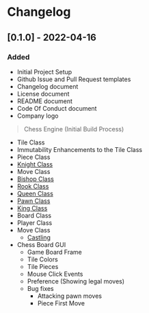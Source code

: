 # Changelog

<!-- ## Types of changes
- `Added` for new features.
- `Changed` for changes in existing functionality.
- `Deprecated` for soon-to-be removed features.
- `Removed` for now removed features.
- `Fixed` for any bug fixes.
- `Security` in case of vulnerabilities. -->


## [0.1.0] - 2022-04-16

### Added

- Initial Project Setup
- Github Issue and Pull Request templates
- Changelog document
- License document
- README document
- Code Of Conduct document
- Company logo

> Chess Engine (Initial Build Process)
- Tile Class
- Immutability Enhancements to the Tile Class
- Piece Class
- [Knight Class](https://en.wikipedia.org/wiki/Knight_(chess))
- Move Class
- [Bishop Class](https://en.wikipedia.org/wiki/Bishop_(chess))
- [Rook Class](https://en.wikipedia.org/wiki/Rook_(chess))
- [Queen Class](https://en.wikipedia.org/wiki/Queen_(chess))
- [Pawn Class](https://en.wikipedia.org/wiki/Pawn_(chess))
- [King Class](https://en.wikipedia.org/wiki/Castling)
- Board Class
- Player Class
- Move Class 
    - [Castling](https://en.wikipedia.org/wiki/Castling)
- Chess Board GUI
    - Game Board Frame
    - Tile Colors
    - Tile Pieces
    - Mouse Click Events
    - Preference (Showing legal moves)
    - Bug fixes
        - Attacking pawn moves
        - Piece First Move

<!-- [0.1.0]: https://github.com/scriptjumper/Java-Chess-Engine/releases/tag/v-0.1.0 -->
